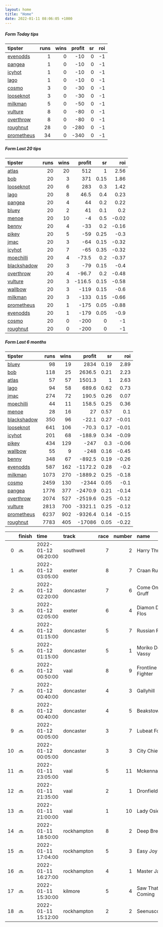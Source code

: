 ```yaml
---   
layout: home  
title: "Home"   
date: 2022-01-11 08:06:05 +1000  
---   
```



##### Form Today tips   

| tipster                                                       |   runs |   wins |   profit |   sr |   roi |
|:--------------------------------------------------------------|-------:|-------:|---------:|-----:|------:|
| [evenodds](https://mrwayneo.github.io/tips/evenodds.html)     |      1 |      0 |      -10 |    0 |    -1 |
| [pangea](https://mrwayneo.github.io/tips/pangea.html)         |      1 |      0 |      -10 |    0 |    -1 |
| [icyhot](https://mrwayneo.github.io/tips/icyhot.html)         |      1 |      0 |      -10 |    0 |    -1 |
| [lago](https://mrwayneo.github.io/tips/lago.html)             |      1 |      0 |      -10 |    0 |    -1 |
| [cosmo](https://mrwayneo.github.io/tips/cosmo.html)           |      3 |      0 |      -30 |    0 |    -1 |
| [looseknot](https://mrwayneo.github.io/tips/looseknot.html)   |      3 |      0 |      -30 |    0 |    -1 |
| [milkman](https://mrwayneo.github.io/tips/milkman.html)       |      5 |      0 |      -50 |    0 |    -1 |
| [vulture](https://mrwayneo.github.io/tips/vulture.html)       |      8 |      0 |      -80 |    0 |    -1 |
| [overthrow](https://mrwayneo.github.io/tips/overthrow.html)   |      8 |      0 |      -80 |    0 |    -1 |
| [roughnut](https://mrwayneo.github.io/tips/roughnut.html)     |     28 |      0 |     -280 |    0 |    -1 |
| [prometheus](https://mrwayneo.github.io/tips/prometheus.html) |     34 |      0 |     -340 |    0 |    -1 |

##### Form Last 20 tips   

| tipster                                                         |   runs |   wins |   profit |   sr |   roi |
|:----------------------------------------------------------------|-------:|-------:|---------:|-----:|------:|
| [atlas](https://mrwayneo.github.io/tips/atlas.html)             |     20 |     20 |    512   | 1    |  2.56 |
| [bob](https://mrwayneo.github.io/tips/bob.html)                 |     20 |      3 |    371   | 0.15 |  1.86 |
| [looseknot](https://mrwayneo.github.io/tips/looseknot.html)     |     20 |      6 |    283   | 0.3  |  1.42 |
| [lago](https://mrwayneo.github.io/tips/lago.html)               |     20 |      8 |     46.5 | 0.4  |  0.23 |
| [pangea](https://mrwayneo.github.io/tips/pangea.html)           |     20 |      4 |     44   | 0.2  |  0.22 |
| [bluey](https://mrwayneo.github.io/tips/bluey.html)             |     20 |      2 |     41   | 0.1  |  0.2  |
| [menoe](https://mrwayneo.github.io/tips/menoe.html)             |     20 |     10 |     -4   | 0.5  | -0.02 |
| [benny](https://mrwayneo.github.io/tips/benny.html)             |     20 |      4 |    -33   | 0.2  | -0.16 |
| [pikey](https://mrwayneo.github.io/tips/pikey.html)             |     20 |      5 |    -59   | 0.25 | -0.3  |
| [jmac](https://mrwayneo.github.io/tips/jmac.html)               |     20 |      3 |    -64   | 0.15 | -0.32 |
| [icyhot](https://mrwayneo.github.io/tips/icyhot.html)           |     20 |      7 |    -65   | 0.35 | -0.32 |
| [moechilli](https://mrwayneo.github.io/tips/moechilli.html)     |     20 |      4 |    -73.5 | 0.2  | -0.37 |
| [blackshadow](https://mrwayneo.github.io/tips/blackshadow.html) |     20 |      3 |    -79   | 0.15 | -0.4  |
| [overthrow](https://mrwayneo.github.io/tips/overthrow.html)     |     20 |      4 |    -96.7 | 0.2  | -0.48 |
| [vulture](https://mrwayneo.github.io/tips/vulture.html)         |     20 |      3 |   -116.5 | 0.15 | -0.58 |
| [wallbow](https://mrwayneo.github.io/tips/wallbow.html)         |     20 |      3 |   -119   | 0.15 | -0.6  |
| [milkman](https://mrwayneo.github.io/tips/milkman.html)         |     20 |      3 |   -133   | 0.15 | -0.66 |
| [prometheus](https://mrwayneo.github.io/tips/prometheus.html)   |     20 |      1 |   -175   | 0.05 | -0.88 |
| [evenodds](https://mrwayneo.github.io/tips/evenodds.html)       |     20 |      1 |   -179   | 0.05 | -0.9  |
| [cosmo](https://mrwayneo.github.io/tips/cosmo.html)             |     20 |      0 |   -200   | 0    | -1    |
| [roughnut](https://mrwayneo.github.io/tips/roughnut.html)       |     20 |      0 |   -200   | 0    | -1    |

##### Form Last 6 months   

| tipster                                                         |   runs |   wins |   profit |   sr |   roi |
|:----------------------------------------------------------------|-------:|-------:|---------:|-----:|------:|
| [bluey](https://mrwayneo.github.io/tips/bluey.html)             |     98 |     19 |   2834   | 0.19 |  2.89 |
| [bob](https://mrwayneo.github.io/tips/bob.html)                 |    118 |     25 |   2636.5 | 0.21 |  2.23 |
| [atlas](https://mrwayneo.github.io/tips/atlas.html)             |     57 |     57 |   1501.3 | 1    |  2.63 |
| [lago](https://mrwayneo.github.io/tips/lago.html)               |     94 |     58 |    689.6 | 0.62 |  0.73 |
| [jmac](https://mrwayneo.github.io/tips/jmac.html)               |    274 |     72 |    190.5 | 0.26 |  0.07 |
| [moechilli](https://mrwayneo.github.io/tips/moechilli.html)     |     44 |     11 |    158.5 | 0.25 |  0.36 |
| [menoe](https://mrwayneo.github.io/tips/menoe.html)             |     28 |     16 |     27   | 0.57 |  0.1  |
| [blackshadow](https://mrwayneo.github.io/tips/blackshadow.html) |    350 |     96 |    -22.1 | 0.27 | -0.01 |
| [looseknot](https://mrwayneo.github.io/tips/looseknot.html)     |    641 |    106 |    -70.3 | 0.17 | -0.01 |
| [icyhot](https://mrwayneo.github.io/tips/icyhot.html)           |    201 |     68 |   -188.9 | 0.34 | -0.09 |
| [pikey](https://mrwayneo.github.io/tips/pikey.html)             |    434 |    129 |   -247   | 0.3  | -0.06 |
| [wallbow](https://mrwayneo.github.io/tips/wallbow.html)         |     55 |      9 |   -248   | 0.16 | -0.45 |
| [benny](https://mrwayneo.github.io/tips/benny.html)             |    348 |     67 |   -892.5 | 0.19 | -0.26 |
| [evenodds](https://mrwayneo.github.io/tips/evenodds.html)       |    587 |    162 |  -1172.2 | 0.28 | -0.2  |
| [milkman](https://mrwayneo.github.io/tips/milkman.html)         |   1073 |    270 |  -1889.2 | 0.25 | -0.18 |
| [cosmo](https://mrwayneo.github.io/tips/cosmo.html)             |   2459 |    130 |  -2344   | 0.05 | -0.1  |
| [pangea](https://mrwayneo.github.io/tips/pangea.html)           |   1776 |    377 |  -2470.9 | 0.21 | -0.14 |
| [overthrow](https://mrwayneo.github.io/tips/overthrow.html)     |   2074 |    527 |  -2519.6 | 0.25 | -0.12 |
| [vulture](https://mrwayneo.github.io/tips/vulture.html)         |   2813 |    700 |  -3321.1 | 0.25 | -0.12 |
| [prometheus](https://mrwayneo.github.io/tips/prometheus.html)   |   6237 |    902 |  -9326.4 | 0.14 | -0.15 |
| [roughnut](https://mrwayneo.github.io/tips/roughnut.html)       |   7783 |    405 | -17086   | 0.05 | -0.22 |

|    | finish   | time                | track       |   race |   number | name              |   odds | tipster            |
|---:|:---------|:--------------------|:------------|-------:|---------:|:------------------|-------:|:-------------------|
|  0 | :soon:   | 2022-01-12 06:20:00 | southwell   |      7 |        2 | Harry Three       |   2.2  | vulture,milkman    |
|  1 | :soon:   | 2022-01-12 03:05:00 | exeter      |      8 |        7 | Craan Run         |  12    | vulture            |
|  2 | :soon:   | 2022-01-12 02:20:00 | doncaster   |      7 |        6 | Come On Gruff     |   3.3  | milkman            |
|  3 | :soon:   | 2022-01-12 02:05:00 | exeter      |      6 |        4 | Diamon Des Flos   |   9.5  | looseknot          |
|  4 | :soon:   | 2022-01-12 01:15:00 | doncaster   |      5 |        7 | Russian Ruler     |   2.5  | overthrow,lago     |
|  5 | :soon:   | 2022-01-12 01:15:00 | doncaster   |      5 |        1 | Moriko De Vassy   |   3.5  | milkman            |
|  6 | :soon:   | 2022-01-12 00:50:00 | vaal        |      8 |        9 | Frontline Fighter |   0    | vulture            |
|  7 | :soon:   | 2022-01-12 00:40:00 | doncaster   |      4 |        3 | Gallyhill         |   7    | overthrow          |
|  8 | :soon:   | 2022-01-12 00:40:00 | doncaster   |      4 |        5 | Beakstown         |   5.5  | overthrow          |
|  9 | :soon:   | 2022-01-12 00:05:00 | doncaster   |      3 |        7 | Lubeat Foras      |  12    | milkman            |
| 10 | :soon:   | 2022-01-12 00:05:00 | doncaster   |      3 |        3 | City Chief        |   1.8  | overthrow          |
| 11 | :soon:   | 2022-01-11 23:05:00 | vaal        |      5 |       11 | Mckenna Skye      |   0    | vulture            |
| 12 | :soon:   | 2022-01-11 21:35:00 | vaal        |      2 |        1 | Dronfield         |   0    | vulture            |
| 13 | :soon:   | 2022-01-11 21:00:00 | vaal        |      1 |       10 | Lady Osier        |   0    | vulture            |
| 14 | :soon:   | 2022-01-11 18:50:00 | rockhampton |      8 |        2 | Deep Breath       |   5.5  | evenodds,overthrow |
| 15 | :soon:   | 2022-01-11 17:04:00 | rockhampton |      5 |        3 | Easy Joy          |   3.8  | looseknot          |
| 16 | :soon:   | 2022-01-11 16:27:00 | rockhampton |      4 |        1 | Master Jamie      |   1.95 | pangea,icyhot      |
| 17 | :soon:   | 2022-01-11 15:30:00 | kilmore     |      5 |        4 | Saw That Coming   |   3.8  | looseknot          |
| 18 | :soon:   | 2022-01-11 15:12:00 | rockhampton |      2 |        2 | Seenuscoming      |   2.8  | vulture            |